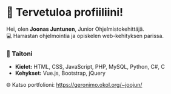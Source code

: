 # 👋 Tervetuloa profiiliini!  

Hei, olen **Joonas Juntunen**, Junior Ohjelmistokehittäjä.  
💻 Harrastan ohjelmointia ja opiskelen web-kehityksen parissa.  

### 🔧 Taitoni  
- **Kielet:** HTML, CSS, JavaScript, PHP, MySQL, Python, C#, C  
- **Kehykset:** Vue.js, Bootstrap, jQuery  


🌐 Katso portfolioni: https://geronimo.okol.org/~joojun/

